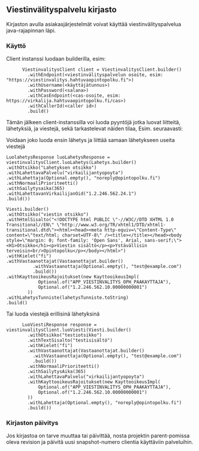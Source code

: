 ## Viestinvälityspalvelu kirjasto

Kirjaston avulla asiakasjärjestelmät voivat käyttää viestinvälityspalvelua java-rajapinnan läpi.

### Käyttö

Client instanssi luodaan builderilla, esim:

```
      ViestinvalitysClient client = ViestinvalitysClient.builder()
        .withEndpoint(<viestinvälityspalvelun osoite, esim: "https://viestinvalitys.hahtuvaopintopolku.fi">)
        .withUsername(<käyttäjätunnus>)
        .withPassword(<salana>)
        .withCasEndpoint(<cas-osoite, esim: https://virkalija.hahtuvaopintopolku.fi/cas>)
        .withCallerId(<caller id>)
        .build()
```

Tämän jälkeen client-instanssilla voi luoda pyyntöjä jotka luovat liitteitä, lähetyksiä, ja viestejä, sekä tarkastelevat näiden tilaa, Esim. seuraavasti:

Voidaan joko luoda ensin lähetys ja liittää samaan lähetykseen useita viestejä

```
LuolahetysResponse luoLahetysResponse = viestinvalitysClient.luoLahetys(Lahetys.builder()
.withOtsikko("Lahetyksen otsikko")
.withLahettavaPalvelu("virkailijantyopoyta")
.withLahettaja(Optional.empty(), "noreply@opintopolku.fi")
.withNormaaliPrioriteetti()
.withSailytysaika(365)
.withLahettavanVirkailijanOid("1.2.246.562.24.1")
.build())

Viesti.builder()
.withOtsikko("viestin otsikko")
.withHtmlSisalto("<!DOCTYPE html PUBLIC \"-//W3C//DTD XHTML 1.0 Transitional//EN\" \"http://www.w3.org/TR/xhtml1/DTD/xhtml1-transitional.dtd\"><html><head><meta http-equiv=\"Content-Type\" content=\"text/html; charset=UTF-8\" /><title></title></head><body style=\"margin: 0; font-family: 'Open Sans', Arial, sans-serif;\"><H1>Otsikko</h1><p>Viestin sisältö</p><p>Ystävällisin terveisin<br/>Opintopolku</p></body></html>")
.withKielet("fi")
.withVastaanottajat(Vastaanottajat.builder()
          .withVastaanottaja(Optional.empty(), "test@example.com")
          .build())
.withKayttooikeusRajoitukset(new KayttooikeusImpl(
            Optional.of("APP_VIESTINVALITYS_OPH_PAAKAYTTAJA"),
            Optional.of("1.2.246.562.10.00000000001")
        ))
.withLahetysTunniste(lahetysTunniste.toString)
.build()
```

Tai luoda viestejä erillisinä lähetyksinä
```
      LuoViestiResponse response = viestinvalitysClient.luoViesti(Viesti.builder()
        .withOtsikko("testiotsikko")
        .withTextSisalto("testisisältö")
        .withKielet("fi")
        .withVastaanottajat(Vastaanottajat.builder()
          .withVastaanottaja(Optional.empty(), "test@example.com")
          .build())
        .withNormaaliPrioriteetti()
        .withSailytysAika(365)
        .withLahettavaPalvelu("virkailijantyopoyta")
        .withKayttooikeusRajoitukset(new KayttooikeusImpl(
            Optional.of("APP_VIESTINVALITYS_OPH_PAAKAYTTAJA"), 
            Optional.of("1.2.246.562.10.00000000001")
        ))
        .withLahettaja(Optional.empty(), "noreply@opintopolku.fi")
        .build())
```
### Kirjaston päivitys

Jos kirjastoa on tarve muuttaa tai päivittää, nosta projektin parent-pomissa oleva revision 
ja päivitä uusi snapshot-numero clientia käyttäviin palveluihin.